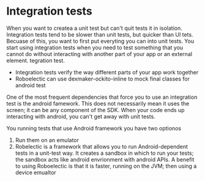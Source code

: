 # Integration tests

When you want to createa a unit test but can't quit tests it in isolation. Integration tests tend to be slower than unit tests, but quicker than UI tets. Becuase of this, you want to first put everyting you can into unit tests. You start using integration tests when you need to test something that you cannot do without interacting with another part of your app or an external element. 
tegration test. 


- Integration tests verify the way different parts of your app work together
- Roboelectic can use dexmaker-ockito-inline to mock final classes for android test


One of the most frequent dependencies that force you to use an integration test is the android famework. This does not necessarily mean it uses the screen; it can be any component of the SDK. When your code ends up interacting with android, you can't get away with unit tests. 

You running tests that use Android framework you have two optionos
1. Run them on an emulator
2. Robelectic is a framework that allows you to run Android-dependent tests in a unit-test way. It creates a sandbox in which to run your tests; the sandbox acts like android envrionment with android APIs. A benefit to using Roboelectic is that it is faster, running on the JVM; then using a device emualtor
